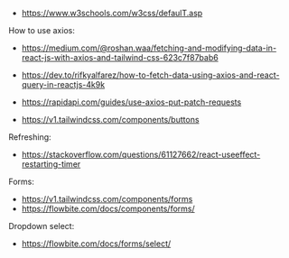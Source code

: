 - https://www.w3schools.com/w3css/defaulT.asp

How to use axios:
- https://medium.com/@roshan.waa/fetching-and-modifying-data-in-react-js-with-axios-and-tailwind-css-623c7f87bab6
- https://dev.to/rifkyalfarez/how-to-fetch-data-using-axios-and-react-query-in-reactjs-4k9k
- https://rapidapi.com/guides/use-axios-put-patch-requests 

- https://v1.tailwindcss.com/components/buttons

Refreshing: 
- https://stackoverflow.com/questions/61127662/react-useeffect-restarting-timer

Forms: 
- https://v1.tailwindcss.com/components/forms
- https://flowbite.com/docs/components/forms/


Dropdown select:
- https://flowbite.com/docs/forms/select/ 